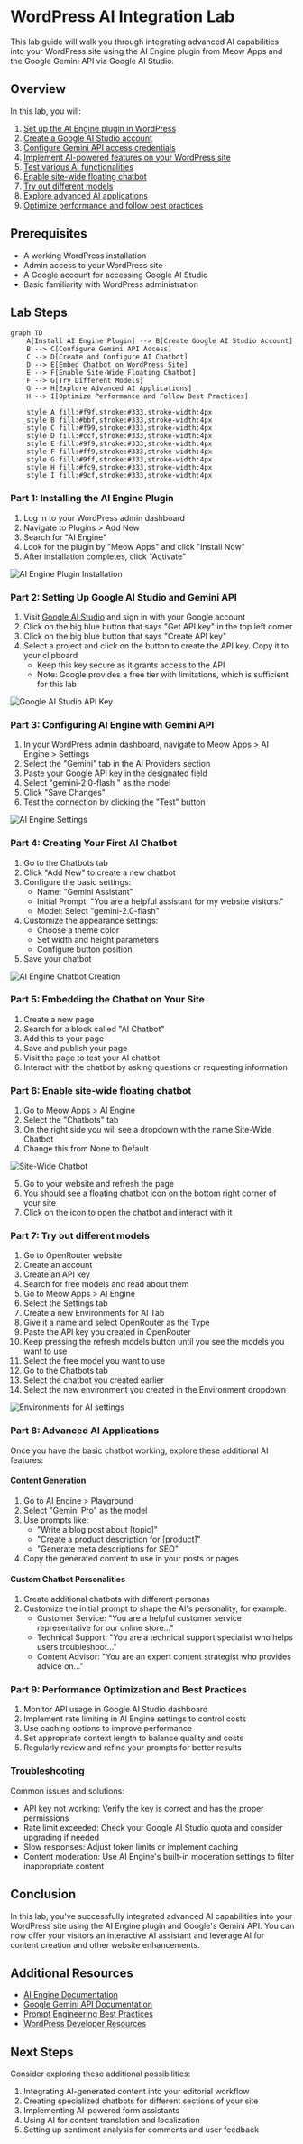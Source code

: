 # WordPress AI Integration Lab

This lab guide will walk you through integrating advanced AI capabilities into your WordPress site using the AI Engine plugin from Meow Apps and the Google Gemini API via Google AI Studio.

## Overview

In this lab, you will:
1. [Set up the AI Engine plugin in WordPress](#part-1-installing-the-ai-engine-plugin)
2. [Create a Google AI Studio account](#part-2-setting-up-google-ai-studio-and-gemini-api)
3. [Configure Gemini API access credentials](#part-3-configuring-ai-engine-with-gemini-api)
4. [Implement AI-powered features on your WordPress site](#part-4-creating-your-first-ai-chatbot)
5. [Test various AI functionalities](#part-5-embedding-the-chatbot-on-your-site)
6. [Enable site-wide floating chatbot](#part-6-enable-site-wide-floating-chatbot)
7. [Try out different models](#part-7-try-out-different-models)
8. [Explore advanced AI applications](#part-8-advanced-ai-applications)
9. [Optimize performance and follow best practices](#part-9-performance-optimization-and-best-practices)

## Prerequisites

- A working WordPress installation
- Admin access to your WordPress site
- A Google account for accessing Google AI Studio
- Basic familiarity with WordPress administration

## Lab Steps

```mermaid
graph TD
    A[Install AI Engine Plugin] --> B[Create Google AI Studio Account]
    B --> C[Configure Gemini API Access]
    C --> D[Create and Configure AI Chatbot]
    D --> E[Embed Chatbot on WordPress Site]
    E --> F[Enable Site-Wide Floating Chatbot]
    F --> G[Try Different Models]
    G --> H[Explore Advanced AI Applications]
    H --> I[Optimize Performance and Follow Best Practices]

    style A fill:#f9f,stroke:#333,stroke-width:4px
    style B fill:#bbf,stroke:#333,stroke-width:4px
    style C fill:#f99,stroke:#333,stroke-width:4px
    style D fill:#ccf,stroke:#333,stroke-width:4px
    style E fill:#9f9,stroke:#333,stroke-width:4px
    style F fill:#ff9,stroke:#333,stroke-width:4px
    style G fill:#9ff,stroke:#333,stroke-width:4px
    style H fill:#fc9,stroke:#333,stroke-width:4px
    style I fill:#9cf,stroke:#333,stroke-width:4px
```



### Part 1: Installing the AI Engine Plugin

1. Log in to your WordPress admin dashboard
2. Navigate to Plugins > Add New
3. Search for "AI Engine"
4. Look for the plugin by "Meow Apps" and click "Install Now"
5. After installation completes, click "Activate"

![AI Engine Plugin Installation](img/ai-engine-plugin-installation.png)

### Part 2: Setting Up Google AI Studio and Gemini API

1. Visit [Google AI Studio](https://makersuite.google.com/) and sign in with your Google account
2. Click on the big blue button that says "Get API key" in the top left corner
3. Click on the big blue button that says "Create API key"
4. Select a project and click on the button to create the API key. Copy it to your clipboard
   - Keep this key secure as it grants access to the API
   - Note: Google provides a free tier with limitations, which is sufficient for this lab

![Google AI Studio API Key](img/google-ai-studio-api-key.png)

### Part 3: Configuring AI Engine with Gemini API

1. In your WordPress admin dashboard, navigate to Meow Apps > AI Engine > Settings
2. Select the "Gemini" tab in the AI Providers section
3. Paste your Google API key in the designated field
4. Select "gemini-2.0-flash " as the model
4. Click "Save Changes"
5. Test the connection by clicking the "Test" button

![AI Engine Settings](img/ai-engine-settings.png)

### Part 4: Creating Your First AI Chatbot

1. Go to the Chatbots tab 
2. Click "Add New" to create a new chatbot
3. Configure the basic settings:
   - Name: "Gemini Assistant"
   - Initial Prompt: "You are a helpful assistant for my website visitors."
   - Model: Select "gemini-2.0-flash"
4. Customize the appearance settings:
   - Choose a theme color
   - Set width and height parameters
   - Configure button position
5. Save your chatbot

![AI Engine Chatbot Creation](img/ai-engine-chatbot-creation.png)

### Part 5: Embedding the Chatbot on Your Site

1. Create a new page
2. Search for a block called "AI Chatbot"
3. Add this to your page
4. Save and publish your page
5. Visit the page to test your AI chatbot
6. Interact with the chatbot by asking questions or requesting information

### Part 6: Enable site-wide floating chatbot

1. Go to Meow Apps > AI Engine
2. Select the "Chatbots" tab
3. On the right side you will see a dropdown with the name Site-Wide Chatbot
4. Change this from None to Default

![Site-Wide Chatbot](img/ai-engine-chatbot-on-page.png)

5. Go to your website and refresh the page
6. You should see a floating chatbot icon on the bottom right corner of your site
7. Click on the icon to open the chatbot and interact with it

### Part 7: Try out different models
1. Go to OpenRouter website
2. Create an account
3. Create an API key
4. Search for free models and read about them
5. Go to Meow Apps > AI Engine
6. Select the Settings tab
7. Create a new Environments for AI Tab
8. Give it a name and select OpenRouter as the Type
9. Paste the API key you created in OpenRouter
10. Keep pressing the refresh models button until you see the models you want to use
11. Select the free model you want to use
12. Go to the Chatbots tab
13. Select the chatbot you created earlier
14. Select the new environment you created in the Environment dropdown

![Environments for AI settings](img/env-ai-setup.png)

### Part 8: Advanced AI Applications

Once you have the basic chatbot working, explore these additional AI features:

#### Content Generation

1. Go to AI Engine > Playground
2. Select "Gemini Pro" as the model
3. Use prompts like:
   - "Write a blog post about [topic]"
   - "Create a product description for [product]"
   - "Generate meta descriptions for SEO"
4. Copy the generated content to use in your posts or pages

#### Custom Chatbot Personalities

1. Create additional chatbots with different personas
2. Customize the initial prompt to shape the AI's personality, for example:
   - Customer Service: "You are a helpful customer service representative for our online store..."
   - Technical Support: "You are a technical support specialist who helps users troubleshoot..."
   - Content Advisor: "You are an expert content strategist who provides advice on..."

### Part 9: Performance Optimization and Best Practices

1. Monitor API usage in Google AI Studio dashboard
2. Implement rate limiting in AI Engine settings to control costs
3. Use caching options to improve performance
4. Set appropriate context length to balance quality and costs
5. Regularly review and refine your prompts for better results

### Troubleshooting

Common issues and solutions:
- API key not working: Verify the key is correct and has the proper permissions
- Rate limit exceeded: Check your Google AI Studio quota and consider upgrading if needed
- Slow responses: Adjust token limits or implement caching
- Content moderation: Use AI Engine's built-in moderation settings to filter inappropriate content

## Conclusion

In this lab, you've successfully integrated advanced AI capabilities into your WordPress site using the AI Engine plugin and Google's Gemini API. You can now offer your visitors an interactive AI assistant and leverage AI for content creation and other website enhancements.

## Additional Resources

- [AI Engine Documentation](https://meowapps.com/ai-engine/documentation/)
- [Google Gemini API Documentation](https://ai.google.dev/docs/gemini_api_overview)
- [Prompt Engineering Best Practices](https://ai.google.dev/docs/prompt_best_practices)
- [WordPress Developer Resources](https://developer.wordpress.org/)

## Next Steps

Consider exploring these additional possibilities:
1. Integrating AI-generated content into your editorial workflow
2. Creating specialized chatbots for different sections of your site
3. Implementing AI-powered form assistants
4. Using AI for content translation and localization
5. Setting up sentiment analysis for comments and user feedback

